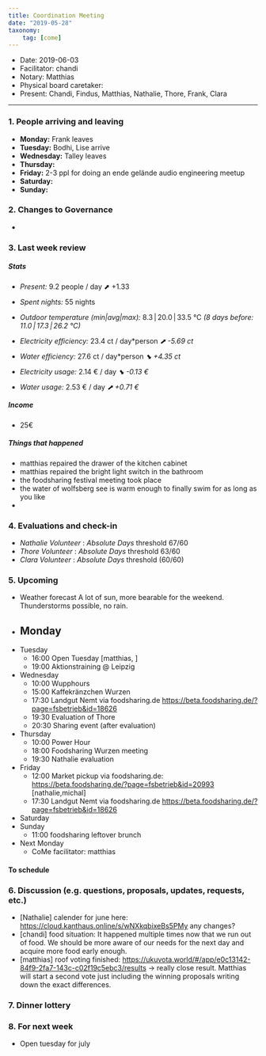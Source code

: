 ```yaml
---
title: Coordination Meeting
date: "2019-05-28"
taxonomy:
    tag: [come]
---
```


<!--
Hello facilitator/notary! Thank you for your services. Here is some advice for facilitating coordination meetings:
  - Prepare the meeting a bit beforehand (find out about evaluations, gas, electricity and water usages, waste collections, income, scheduled events). You can ask others to assist you.
  - Notify people 10 minutes before the meeting starts. (Watching the clock is not super fun, people will be grateful if you do it for them.)
  - Start at 10:00 sharp, or earlier if everyone is there. (Waiting is time-wasting, be a time-saver!)
  - If you don't want to take notes yourself ask someone else to take care of that. (This pad can easily be used to read from and write in simultaneously.)
  - Go through the ordered points in order, even if nothing has changed. (They are arranged to try and get the most relevant information to most people.)
  - Feel welcome to moderate conversation if off-topic or too detailed. (Are listeners interested? Are speakers satisfied? Can you identify a sub-group?)
  - Try to finish the meeting before 11:00. (There is always more to talk about and it's important for people to know that CoMes don't take forever.)
  - Leave the room once the meeting has ended. (This sends a clear signal to everyone else that they can also leave and get on with their day.)
  - Take care that the meeting minutes will be put to kanthaus.online. (If you don't know how to do it, ask someone to help you with it. But do it today!)
  - As soon as the minutes are online, empty the pad from all irrelevant things and get it ready for the next facilitator. (Only keep regular events such as CoMe, power hour, regular food pickups and such. Move the counter figures from 'last 7 days' to '7 days before that' and adjust the date to next week.)
  - Have fun!
-->

- Date: 2019-06-03
- Facilitator: chandi
- Notary: Matthias
- Physical board caretaker: 
- Present: Chandi, Findus, Matthias, Nathalie, Thore, Frank, Clara

----
<!-- 0. Minute of silence -->

### 1. People arriving and leaving
- **Monday:** Frank leaves
- **Tuesday:** Bodhi, Lise arrive
- **Wednesday:** Talley leaves
- **Thursday:** 
- **Friday:** 2-3 ppl for doing an ende gelände audio engineering meetup
- **Saturday:** 
- **Sunday:** 

### 2. Changes to Governance
- 

### 3. Last week review 
##### Stats
<!-- Read counters in heating room and append to water.csv and gas.csv in https://gitlab.com/kanthaus/kanthaus-public/tree/master/resourcesUsed, update the residence record (https://gitlab.com/kanthaus/kanthaus-private/blob/master/residenceRecord.csv) otherwise the script will complain -->
<!-- press the play button on https://gitlab.com/kanthaus/kanthaus-private/pipeline_schedules and it will print to #kanthaus-residence -->

- *Present:* 9.2 people / day ⬈ +1.33
- *Spent nights:* 55 nights
- *Outdoor temperature (min|avg|max):* 8.3 | 20.0 | 33.5 °C _(8 days before: 11.0 | 17.3 | 26.2 °C)_
- *Electricity efficiency:* 23.4 ct / day*person _⬈ -5.69 ct_
- *Water efficiency:* 27.6 ct / day*person _⬊ +4.35 ct_

- *Electricity usage:* 2.14 € / day _⬊ -0.13 €_
- *Water usage:* 2.53 € / day _⬈ +0.71 €_

##### Income 
<!-- please check the shoe and the jar -->
- 25€

##### Things that happened
- matthias repaired the drawer of the kitchen cabinet
- matthias repaired the bright light switch in the bathroom
- the foodsharing festival meeting took place
- the water of wolfsberg see is warm enough to finally swim for as long as you like
- 

### 4. Evaluations and check-in
- *Nathalie* _Volunteer_ : _Absolute Days_ threshold 67/60
- *Thore* _Volunteer_ : _Absolute Days_ threshold 63/60
- *Clara* _Volunteer_ : _Absolute Days_ threshold (60/60)



### 5. Upcoming <!-- https://cloud.kanthaus.online/apps/calendar/ -->
<!-- no scheduling tool for this week -->
- Weather forecast <!-- https://www.accuweather.com/en/de/wurzen/04808/weather-forecast/171287 --> A lot of sun, more bearable for the weekend. Thunderstorms possible, no rain.
- Monday
    - 
- Tuesday
    - 16:00 Open Tuesday [matthias, ]
    - 19:00 Aktionstraining @ Leipzig
- Wednesday
    - 10:00 Wupphours
    - 15:00 Kaffekränzchen Wurzen
    - 17:30 Landgut Nemt via foodsharing.de https://beta.foodsharing.de/?page=fsbetrieb&id=18626
    - 19:30 Evaluation of Thore
    - 20:30 Sharing event (after evaluation)
- Thursday
    - 10:00 Power Hour
    - 18:00 Foodsharing Wurzen meeting
    - 19:30 Nathalie evaluation
- Friday
    - 12:00 Market pickup via foodsharing.de: https://beta.foodsharing.de/?page=fsbetrieb&id=20993 [nathalie,michal]
    - 17:30 Landgut Nemt via foodsharing.de https://beta.foodsharing.de/?page=fsbetrieb&id=18626
- Saturday
- Sunday
    - 11:00 foodsharing leftover brunch
- Next Monday
    - CoMe facilitator: matthias

#### To schedule


### 6. Discussion (e.g. questions, proposals, updates, requests, etc.)
- [Nathalie] calender for june here: https://cloud.kanthaus.online/s/wNXkqbixeBs5PMy any changes?
- [chandi] food situation: It happened multiple times now that we run out of food. We should be more aware of our needs for the next day and acquire more food early enough.
- [matthias] roof voting finished: https://ukuvota.world/#/app/e0c13142-84f9-2fa7-143c-c02f19c5ebc3/results -> really close result. Matthias will start a second vote just including the winning proposals writing down the exact differences.
### 7. Dinner lottery


### 8. For next week
- Open tuesday for july

